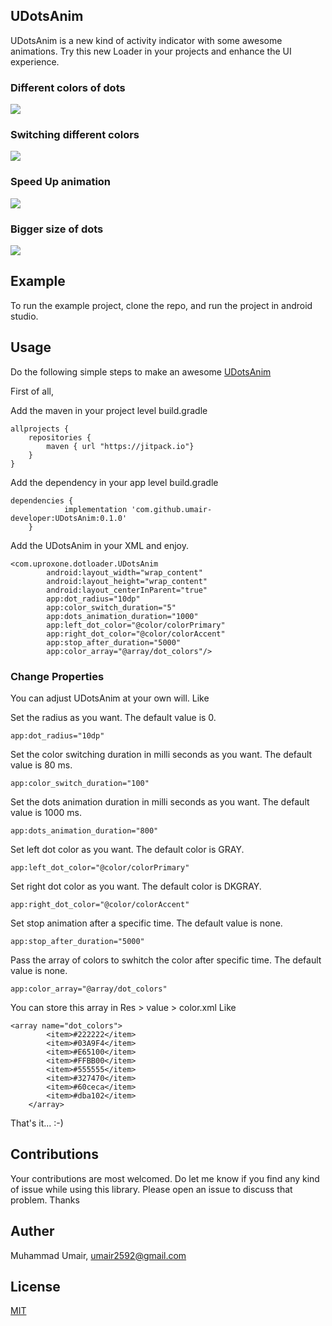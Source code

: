 ## UDotsAnim

UDotsAnim is a new kind of activity indicator with some awesome animations. Try this new Loader in your projects and enhance the UI experience.

### Different colors of dots
![](differentcolors.gif)

### Switching different colors
![](switchingcolors.gif)

### Speed Up animation
![](speedup.gif)

### Bigger size of dots
![](biggersize.gif)

## Example

To run the example project, clone the repo, and run the project in android studio.

## Usage

Do the following simple steps to make an awesome [UDotsAnim](https://github.com/umair-developer/UDotsAnim)

First of all,

Add the maven in your project level build.gradle

```
allprojects {
    repositories {
        maven { url "https://jitpack.io"}
    }
}
```


Add the dependency in your app level build.gradle

```
dependencies {
	        implementation 'com.github.umair-developer:UDotsAnim:0.1.0'
	}
```


Add the UDotsAnim in your XML and enjoy.

```
<com.uproxone.dotloader.UDotsAnim
        android:layout_width="wrap_content"
        android:layout_height="wrap_content"
        android:layout_centerInParent="true"
        app:dot_radius="10dp"
        app:color_switch_duration="5"
        app:dots_animation_duration="1000"
        app:left_dot_color="@color/colorPrimary"
        app:right_dot_color="@color/colorAccent"
        app:stop_after_duration="5000"
        app:color_array="@array/dot_colors"/>
```

### Change Properties

You can adjust UDotsAnim at your own will. Like

Set the radius as you want. The default value is 0.

``` app:dot_radius="10dp" ```


Set the color switching duration in milli seconds as you want. The default value is 80 ms.

``` app:color_switch_duration="100" ```


Set the dots animation duration in milli seconds as you want. The default value is 1000 ms.

``` app:dots_animation_duration="800" ```


Set left dot color as you want. The default color is GRAY.

``` app:left_dot_color="@color/colorPrimary" ```


Set right dot color as you want. The default color is DKGRAY.

``` app:right_dot_color="@color/colorAccent" ```


Set stop animation after a specific time. The default value is none.

``` app:stop_after_duration="5000" ```


Pass the array of colors to swhitch the color after specific time. The default value is none.

``` app:color_array="@array/dot_colors" ```

You can store this array in Res > value > color.xml Like

``` 
<array name="dot_colors">
        <item>#222222</item>
        <item>#03A9F4</item>
        <item>#E65100</item>
        <item>#FFBB00</item>
        <item>#555555</item>
        <item>#327470</item>
        <item>#60ceca</item>
        <item>#dba102</item>
    </array>
 ```

That's it... :-)

## Contributions

Your contributions are most welcomed. Do let me know if you find any kind of issue while using this library. Please open an issue to discuss that problem. Thanks

## Auther

Muhammad Umair, umair2592@gmail.com

## License

[MIT](https://github.com/umair-developer/UDotsAnim/blob/master/LICENSE)
